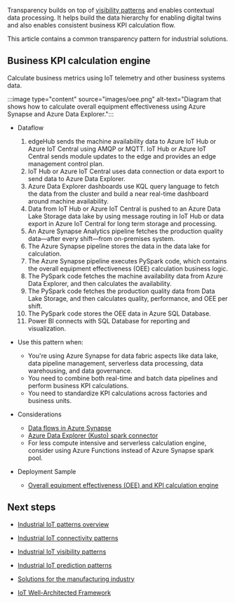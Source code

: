 Transparency builds on top of [visibility patterns](./iiot-visibility-patterns.yml) and enables contextual data processing. It helps build the data hierarchy for enabling digital twins and also enables consistent business KPI calculation flow.

This article contains a common transparency pattern for industrial solutions.

## Business KPI calculation engine

Calculate business metrics using IoT telemetry and other business systems data.

:::image type="content" source="images/oee.png" alt-text="Diagram that shows how to calculate overall equipment effectiveness using Azure Synapse and Azure Data Explorer.":::

- Dataflow
    1. edgeHub sends the machine availability data to Azure IoT Hub or Azure IoT Central using AMQP or MQTT. IoT Hub or Azure IoT Central sends module updates to the edge and provides an edge management control plan.
    2. IoT Hub or Azure IoT Central uses data connection or data export to send data to Azure Data Explorer.
    3. Azure Data Explorer dashboards use KQL query language to fetch the data from the cluster and build a near real-time dashboard around machine availability.
    4. Data from IoT Hub or Azure IoT Central is pushed to an Azure Data Lake Storage data lake by using message routing in IoT Hub or data export in Azure IoT Central for long term storage and processing.
    5. An Azure Synapse Analytics pipeline fetches the production quality data—after every shift—from on-premises system.
    6. The Azure Synapse pipeline stores the data in the data lake for calculation.
    7. The Azure Synapse pipeline executes PySpark code, which contains the overall equipment effectiveness (OEE) calculation business logic.
    8. The PySpark code fetches the machine availability data from Azure Data Explorer, and then calculates the availability.
    9. The PySpark code fetches the production quality data from Data Lake Storage, and then calculates quality, performance, and OEE per shift.
    10. The PySpark code stores the OEE data in Azure SQL Database.
    11. Power BI connects with SQL Database for reporting and visualization.

- Use this pattern when:
  - You're using Azure Synapse for data fabric aspects like data lake, data pipeline management, serverless data processing, data warehousing, and data governance.
  - You need to combine both real-time and batch data pipelines and perform business KPI calculations.
  - You need to standardize KPI calculations across factories and business units.

- Considerations
  - [Data flows in Azure Synapse](/azure/synapse-analytics/concepts-data-flow-overview)
  - [Azure Data Explorer (Kusto) spark connector](/azure/synapse-analytics/quickstart-connect-azure-data-explorer)
  - For less compute intensive and serverless calculation engine, consider using Azure Functions instead of Azure Synapse spark pool.

- Deployment Sample
  - [Overall equipment effectiveness (OEE) and KPI calculation engine](https://github.com/Azure-Samples/industrial-iot-patterns/tree/main/3_OEECalculationEngine)

## Next steps

- [Industrial IoT patterns overview](./iiot-patterns-overview.md)

- [Industrial IoT connectivity patterns](./iiot-connectivity-patterns.md)

- [Industrial IoT visibility patterns](./iiot-visibility-patterns.md)

- [Industrial IoT prediction patterns](./iiot-prediction-patterns.md)

- [Solutions for the manufacturing industry](/azure/architecture/industries/manufacturing)

- [IoT Well-Architected Framework](/azure/architecture/framework/iot/iot-overview)